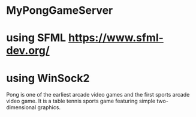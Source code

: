 # MyPongGameServer
# using SFML https://www.sfml-dev.org/
# using WinSock2
Pong is one of the earliest arcade video games and the first sports arcade video game.
It is a table tennis sports game featuring simple two-dimensional graphics. 
